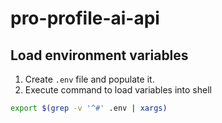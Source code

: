 # pro-profile-ai-api

## Load environment variables

1. Create `.env` file and populate it.
2. Execute command to load variables into shell

```bash
export $(grep -v '^#' .env | xargs)
```
